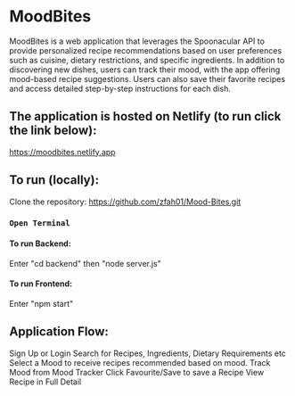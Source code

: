 # MoodBites

MoodBites is a web application that leverages the Spoonacular API to provide personalized recipe recommendations based on user preferences such as cuisine, dietary restrictions, and specific ingredients. In addition to discovering new dishes, users can track their mood, with the app offering mood-based recipe suggestions. Users can also save their favorite recipes and access detailed step-by-step instructions for each dish.

## The application is hosted on Netlify (to run click the link below):
https://moodbites.netlify.app
## To run (locally):

Clone the repository:
https://github.com/zfah01/Mood-Bites.git

### `Open Terminal`
#### To run Backend:
Enter "cd backend" then "node server.js"
#### To run Frontend:
Enter "npm start"

## Application Flow:
Sign Up or Login
Search for Recipes, Ingredients, Dietary Requirements etc
Select a Mood to receive recipes recommended based on mood. 
Track Mood from Mood Tracker
Click Favourite/Save to save a Recipe
View Recipe in Full Detail

